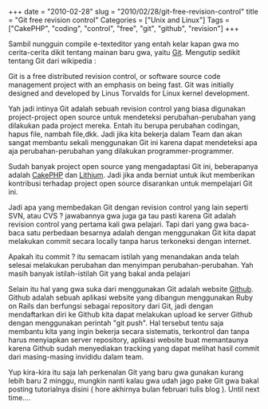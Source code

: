 +++
date = "2010-02-28"
slug = "2010/02/28/git-free-revision-control"
title = "Git free revision control"
Categories = ["Unix and Linux"]
Tags = ["CakePHP", "coding", "control", "free", "git", "github", "revision"]
+++

Sambil nungguin compile e-texteditor yang entah kelar kapan gwa mo cerita-cerita dikit tentang mainan baru gwa, yaitu [Git](http://en.wikipedia.org/wiki/Git_%28software%29). Mengutip sedikit tentang Git dari wikipedia :



> 
Git is a free distributed revision control, or software source code management project with an emphasis on being fast. Git was initially designed and developed by Linus Torvalds for Linux kernel development.




Yah jadi intinya Git adalah sebuah revision control yang biasa digunakan project-project open source untuk mendeteksi perubahan-perubahan yang dilakukan pada project mereka. Entah itu berupa perubahan codingan, hapus file, nambah file,dkk. Jadi jika kita bekerja dalam Team dan akan sangat membantu sekali menggunakan Git ini karena dapat mendeteksi apa aja perubahan-perubahan yang dilakukan programmer-programmer.

Sudah banyak project open source yang mengadaptasi Git ini, beberapanya adalah [CakePHP](http://www.cakephp.org) dan [Lithium](http://li3.rad-dev.org). Jadi jika anda berniat untuk ikut memberikan kontribusi terhadap project open source disarankan untuk mempelajari Git ini.

Jadi apa yang membedakan Git dengan revision control yang lain seperti SVN, atau CVS ? jawabannya gwa juga ga tau pasti karena Git adalah revision control yang pertama kali gwa pelajari. Tapi dari yang gwa baca-baca satu perbedaan besarnya adalah dengan menggunakan Git kita dapat melakukan commit secara locally tanpa harus terkoneksi dengan internet. 

Apakah itu commit ? itu semacam istilah yang menandakan anda telah selesai melakukan perubahan dan menyimpan perubahan-perubahan. Yah masih banyak istilah-istilah Git yang bakal anda pelajari 

Selain itu hal yang gwa suka dari menggunakan Git adalah website [Github](http://www.github.com). Github adalah sebuah aplikasi website yang dibangun menggunakan Ruby on Rails dan berfungsi sebagai repository dari Git, jadi dengan mendaftarkan diri ke Github kita dapat melakukan upload ke server Github dengan menggunakan perintah "git push". Hal tersebut tentu saja membantu kita yang ingin bekerja secara sistematis, terkontrol dan tanpa harus menyiapkan server repository, aplikasi website buat memantaunya karena Github sudah menyediakan tracking yang dapat melihat hasil commit dari masing-masing invididu dalam team.

Yup kira-kira itu saja lah perkenalan Git yang baru gwa gunakan kurang lebih baru 2 minggu, mungkin nanti kalau gwa udah jago pake Git gwa bakal posting tutorialnya disini ( hore akhirnya bulan februari tulis blog ). Until next time....
